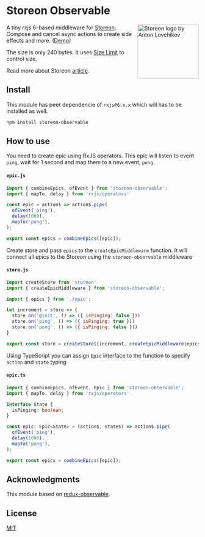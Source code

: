 # Storeon Observable

<img src="https://storeon.github.io/storeon/logo.svg" align="right" alt="Storeon logo by Anton Lovchikov" width="160" height="142">

A tiny rxjs 6-based middleware for [Storeon]. Compose and cancel async actions to create side effects and more. ([Demo])

The size is only 240 bytes. It uses [Size Limit] to control size.

Read more about Storeon [article]. 

[storeon]: https://github.com/storeon/storeon 
[size limit]: https://github.com/ai/size-limit
[demo]: https://codesandbox.io/s/admiring-beaver-edi8m
[article]: https://evilmartians.com/chronicles/storeon-redux-in-173-bytes 

## Install
This module has peer dependencie of `rxjs@6.x.x` which will has to be installed as well.
```sh
npm install storeon-observable
``` 

## How to use

You need to create epic using RxJS operators. This epic will listen to event `ping`, wait for 1 second and map them to a new event, `pong`

#### `epic.js`
```javascript
import { combineEpics, ofEvent } from 'storeon-observable';
import { mapTo, delay } from 'rxjs/operators'

const epic = action$ => action$.pipe(
  ofEvent('ping'),
  delay(1000),
  mapTo('pong'),
);

export const epics = combineEpics([epic]);
```

Create store and pass `epics` to the `createEpicMiddleware` function. It will connect all epics to the Storeon using the `storeon-observable` middleware

#### `store.js`
```javascript
import createStore from 'storeon'
import { createEpicMiddleware } from 'storeon-observable';

import { epics } from './epic';

let increment = store => {
  store.on('@init', () => ({ isPinging: false }))
  store.on('ping', () => ({ isPinging: true }))
  store.on('pong', () => ({ isPinging: false }))
}

export const store = createStore([increment, createEpicMiddleware(epics)]);
```

Using TypeScript you can assign `Epic` interface to the function to specify `action` and `state` typing

#### `epic.ts`
```typescript
import { combineEpics, ofEvent, Epic } from 'storeon-observable';
import { mapTo, delay } from 'rxjs/operators'

interface State {
  isPinging: boolean;
}

const epic: Epic<State> = (action$, state$) => action$.pipe(
  ofEvent('ping'),
  delay(1000),
  mapTo('pong'),
);

export const epics = combineEpics([epic]);
```

## Acknowledgments

This module based on [redux-observable](https://github.com/redux-observable/redux-observable).

## License

[MIT](LICENCE)